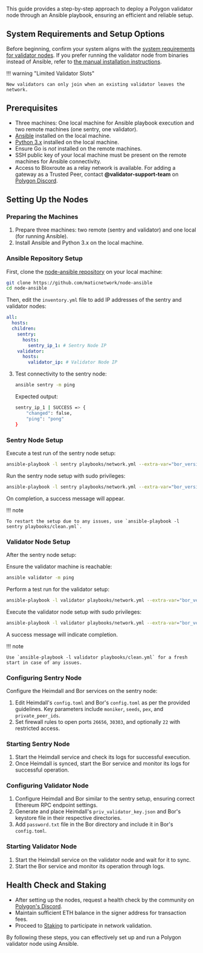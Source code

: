 This guide provides a step-by-step approach to deploy a Polygon validator node through an Ansible playbook, ensuring an efficient and reliable setup.

## System Requirements and Setup Options

Before beginning, confirm your system aligns with the [system requirements for validator nodes](/pos/howto/operating/validator-node/#system-requirements-for-nodes). If you prefer running the validator node from binaries instead of Ansible, refer to [the manual installation instructions](/pos/validator/index.md).

!!! warning "Limited Validator Slots"

    New validators can only join when an existing validator leaves the network.

## Prerequisites

- Three machines: One local machine for Ansible playbook execution and two remote machines (one sentry, one validator).
- [Ansible](https://www.ansible.com/) installed on the local machine.
- [Python 3.x](https://www.python.org/downloads/) installed on the local machine.
- Ensure Go is *not* installed on the remote machines.
- SSH public key of your local machine must be present on the remote machines for Ansible connectivity.
- Access to Bloxroute as a relay network is available. For adding a gateway as a Trusted Peer, contact **@validator-support-team** on [Polygon Discord](https://discord.com/invite/0xPolygon).

## Setting Up the Nodes

### Preparing the Machines

1. Prepare three machines: two remote (sentry and validator) and one local (for running Ansible).
2. Install Ansible and Python 3.x on the local machine.

### Ansible Repository Setup

First, clone the [node-ansible repository](https://github.com/maticnetwork/node-ansible) on your local machine:

   ```sh
   git clone https://github.com/maticnetwork/node-ansible
   cd node-ansible
   ```

Then, edit the `inventory.yml` file to add IP addresses of the sentry and validator nodes:

   ```yml
   all:
     hosts:
     children:
       sentry:
         hosts:
           sentry_ip_1: # Sentry Node IP
       validator:
         hosts:
           validator_ip: # Validator Node IP
   ```

3. Test connectivity to the sentry node:

   ```sh
   ansible sentry -m ping
   ```

   Expected output:

   ```sh
   sentry_ip_1 | SUCCESS => {
       "changed": false,
       "ping": "pong"
   }
   ```

### Sentry Node Setup

Execute a test run of the sentry node setup:

   ```sh
   ansible-playbook -l sentry playbooks/network.yml --extra-var="bor_version=v1.1.0 heimdall_version=v1.0.3  network_version=mainnet-v1 node_type=sentry/sentry heimdall_network=mainnet" --list-hosts
   ```

Run the sentry node setup with sudo privileges:

   ```sh
   ansible-playbook -l sentry playbooks/network.yml --extra-var="bor_version=v1.1.0 heimdall_version=v1.0.3  network_version=mainnet-v1 node_type=sentry/sentry heimdall_network=mainnet" --ask-become-pass
   ```

   On completion, a success message will appear.

!!! note
    
    To restart the setup due to any issues, use `ansible-playbook -l sentry playbooks/clean.yml`.

### Validator Node Setup

After the sentry node setup:

Ensure the validator machine is reachable:

   ```sh
   ansible validator -m ping
   ```

Perform a test run for the validator setup:

   ```sh
   ansible-playbook -l validator playbooks/network.yml --extra-var="bor_version=v1.1.0 heimdall_version=v1.0.3 network_version=mainnet-v1 node_type=sentry/validator heimdall_network=mainnet" --list-hosts
   ```

Execute the validator node setup with sudo privileges:

   ```sh
   ansible-playbook -l validator playbooks/network.yml --extra-var="bor_version=v1.1.0 heimdall_version=v1.0.3  network_version=mainnet-v1 node_type=sentry/validator heimdall_network=mainnet" --ask-become-pass
   ```

A success message will indicate completion.

!!! note
    
    Use `ansible-playbook -l validator playbooks/clean.yml` for a fresh start in case of any issues.

### Configuring Sentry Node

Configure the Heimdall and Bor services on the sentry node:

1. Edit Heimdall's `config.toml` and Bor's `config.toml` as per the provided guidelines. Key parameters include `moniker`, `seeds`, `pex`, and `private_peer_ids`.
2. Set firewall rules to open ports `26656`, `30303`, and optionally `22` with restricted access.

### Starting Sentry Node

1. Start the Heimdall service and check its logs for successful execution.
2. Once Heimdall is synced, start the Bor service and monitor its logs for successful operation.

### Configuring Validator Node

1. Configure Heimdall and Bor similar to the sentry setup, ensuring correct Ethereum RPC endpoint settings.
2. Generate and place Heimdall's `priv_validator_key.json` and Bor's keystore file in their respective directories.
3. Add `password.txt` file in the Bor directory and include it in Bor's `config.toml`.

### Starting Validator Node

1. Start the Heimdall service on the validator node and wait for it to sync.
2. Start the Bor service and monitor its operation through logs.

## Health Check and Staking

- After setting up the nodes, request a health check by the community on [Polygon's Discord](https://discord.com/invite/0xPolygon).
- Maintain sufficient ETH balance in the signer address for transaction fees.
- Proceed to [Staking](/docs/pos/design/validator/core-components/staking.md) to participate in network validation.

By following these steps, you can effectively set up and run a Polygon validator node using Ansible.